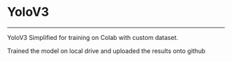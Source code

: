 # YoloV3
________
YoloV3 Simplified for training on Colab with custom dataset. 

Trained the model on local drive and uploaded the results onto github
